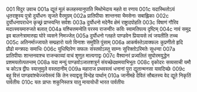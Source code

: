 001	विदुर उवाच
001a	द्यूतं मूलं कलहस्यानुपाति मिथोभेदाय महते वा रणाय
001c	यदास्थितोऽयं धृतराष्ट्रस्य पुत्रो दुर्योधनः सृजते वैरमुग्रम्
002a	प्रातिपीयाः शान्तनवा भैमसेनाः सबाह्लिकाः
002c	दुर्योधनापराधेन कृच्छ्रं प्राप्स्यन्ति सर्वशः
003a	दुर्योधनो मदेनैव क्षेमं राष्ट्रादपोहति
003c	विषाणं गौरिव मदात्स्वयमारुजते बलात्
004a	यश्चित्तमन्वेति परस्य राजन्वीरः कविः स्वामतिपत्य दृष्टिम्
004c	नावं समुद्र इव बालनेत्रामारुह्य घोरे व्यसने निमज्जेत्
005a	दुर्योधनो ग्लहते पाण्डवेन प्रियायसे त्वं जयतीति तच्च
005c	अतिनर्माज्जायते सम्प्रहारो यतो विनाशः समुपैति पुंसाम्
006a	आकर्षस्तेऽवाक्फलः कुप्रणीतो हृदि प्रौढो मन्त्रपदः समाधिः
006c	युधिष्ठिरेण सफलः संस्तवोऽस्तु साम्नः सुरिक्तोऽरिमतेः सुधन्वा
007a	प्रातिपीयाः शान्तनवाश्च राजन्काव्यां वाचं शृणुत मात्यगाद्वः
007c	वैश्वानरं प्रज्वलितं सुघोरमयुद्धेन प्रशमयतोत्पतन्तम्
008a	यदा मन्युं पाण्डवोऽजातशत्रुर्न संयच्छेदक्षमयाभिभूतः
008c	वृकोदरः सव्यसाची यमौ च कोऽत्र द्वीपः स्यात्तुमुले वस्तदानीम्
009a	महाराज प्रभवस्त्वं धनानां पुरा द्यूतान्मनसा यावदिच्छेः
009c	बहु वित्तं पाण्डवांश्चेज्जयेस्त्वं किं तेन स्याद्वसु विन्देह पार्थान्
010a	जानीमहे देवितं सौबलस्य वेद द्यूते निकृतिं पार्वतीयः
010c	यतः प्राप्तः शकुनिस्तत्र यातु मायायोधी भारत पार्वतीयः
